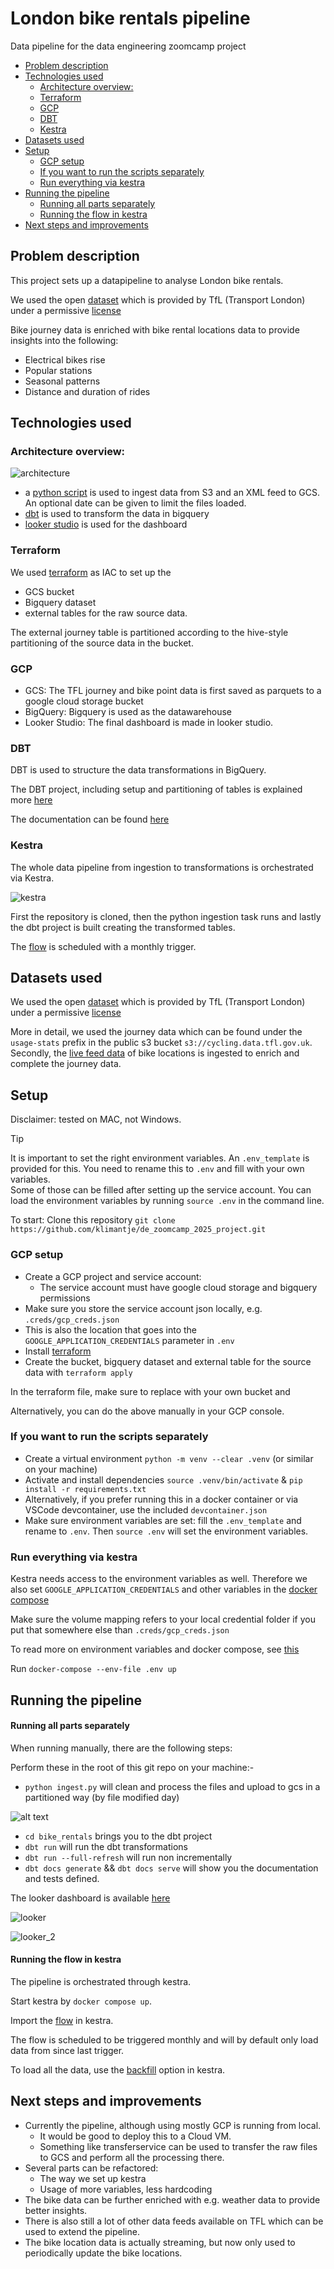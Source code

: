 # London bike rentals pipeline
Data pipeline for the data engineering zoomcamp project


  - [Problem description](#problem-description)
  - [Technologies used](#technologies-used)
    - [Architecture overview:](#architecture-overview)
    - [Terraform](#terraform)
    - [GCP](#gcp)
    - [DBT](#dbt)
    - [Kestra](#kestra)
  - [Datasets used](#datasets-used)
  - [Setup](#setup)
    - [GCP setup](#gcp-setup)
    - [If you want to run the scripts separately](#if-you-want-to-run-the-scripts-separately)
    - [Run everything via kestra](#run-everything-via-kestra)
  - [Running the pipeline](#running-the-pipeline)
      - [Running all parts separately](#running-all-parts-separately)
      - [Running the flow in kestra](#running-the-flow-in-kestra)
  - [Next steps and improvements](#next-steps-and-improvements)


## Problem description

This project sets up a datapipeline to analyse London bike rentals.

We used the open [dataset](https://cycling.data.tfl.gov.uk/) which is provided by TfL (Transport London) under a permissive [license](https://tfl.gov.uk/corporate/terms-and-conditions/transport-data-service)

Bike journey data is enriched with bike rental locations data to provide insights into the following:

- Electrical bikes rise
- Popular stations
- Seasonal patterns
- Distance and duration of rides


## Technologies used


### Architecture overview:

![architecture](./assets/images/architecture.drawio.png)

- a [python script](ingest.py) is used to ingest data from S3 and an XML feed to GCS. An optional date can be given to limit the files loaded.
- [dbt](/bike_rentals/) is used to transform the data in bigquery
- [looker studio](https://lookerstudio.google.com/reporting/fd3e4b28-a73f-4fdf-b12e-177f75b2c0f7) is used for the dashboard

### Terraform

We used [terraform](main.tf) as IAC to set up the 

- GCS bucket
- Bigquery dataset
- external tables for the raw source data.
  
The external journey table is partitioned according to the hive-style partitioning of the source data in the bucket.

### GCP

- GCS: The TFL journey and bike point data is first saved as parquets to a google cloud storage bucket
- BigQuery: Bigquery is used as the datawarehouse
- Looker Studio: The final dashboard is made in looker studio.

### DBT

DBT is used to structure the data transformations in BigQuery. 

The DBT project, including setup and partitioning of tables is explained more [here](./bike_rentals/README.md)

The documentation can be found [here](https://klimantje.github.io/de_zoomcamp_2025_project/)

### Kestra

The whole data pipeline from ingestion to transformations is orchestrated via Kestra.


![kestra](assets/images/kestra.png)
  
First the repository is cloned, then the python ingestion task runs and lastly the dbt project is built creating the transformed tables.

The [flow](flows/dbt_bq_flow.yml) is scheduled with a monthly trigger.

## Datasets used

We used the open [dataset](https://cycling.data.tfl.gov.uk/) which is provided by TfL (Transport London) under a permissive [license](https://tfl.gov.uk/corporate/terms-and-conditions/transport-data-service)

More in detail, we used the journey data which can be found under the `usage-stats` prefix in the public s3 bucket `s3://cycling.data.tfl.gov.uk`.
Secondly, the [live feed data](https://tfl.gov.uk/tfl/syndication/feeds/cycle-hire/livecyclehireupdates.xml) of bike locations is ingested to enrich and complete the journey data.

## Setup

Disclaimer: tested on MAC, not Windows.


> [!TIP]
> It is important to set the right environment variables. 
> An `.env_template` is provided for this. You need to rename this to `.env` and fill with your own variables.\
> Some of those can be filled after setting up the service account.
> You can load the environment variables by running `source .env` in the command line.

To start: Clone this repository `git clone https://github.com/klimantje/de_zoomcamp_2025_project.git`

### GCP setup

- Create a GCP project and service account:
  - The service account must have google cloud storage and bigquery permissions
- Make sure you store the service account json locally, e.g. `.creds/gcp_creds.json`
- This is also the location that goes into the `GOOGLE_APPLICATION_CREDENTIALS` parameter in `.env`
- Install [terraform](https://developer.hashicorp.com/terraform/install)
- Create the bucket, bigquery dataset and external table for the source data with `terraform apply`


In the terraform file, make sure to replace with your own bucket and 

Alternatively, you can do the above manually in your GCP console.


### If you want to run the scripts separately

- Create a virtual environment `python -m venv --clear .venv` (or similar on your machine)
- Activate and install dependencies `source .venv/bin/activate` & `pip install -r requirements.txt`
- Alternatively, if you prefer running this in a docker container or via VSCode devcontainer, use the included `devcontainer.json`
- Make sure environment variables are set: fill the `.env_template` and rename to `.env`. Then `source .env` will set the environment variables. 

### Run everything via kestra

Kestra needs access to the environment variables as well. Therefore we also set `GOOGLE_APPLICATION_CREDENTIALS`  and other variables in the [docker compose](compose.yml)

Make sure the volume mapping refers to your local credential folder if you put that somewhere else than `.creds/gcp_creds.json`

To read more on environment variables and docker compose, see [this](https://docs.docker.com/compose/how-tos/environment-variables/set-environment-variables/)

Run `docker-compose --env-file .env up`



## Running the pipeline

#### Running all parts separately

When running manually, there are the following steps:

Perform these in the root of this git repo on your machine:- 

- `python ingest.py` will clean and process the files and upload to gcs in a partitioned way (by file modified day)
  
![alt text](assets/images/buckets.png)

- `cd bike_rentals` brings you to the dbt project
- `dbt run` will run the dbt transformations
- `dbt run --full-refresh` will run non incrementally
- `dbt docs generate` && `dbt docs serve` will show you the documentation and tests defined.


The looker dashboard is available [here](https://lookerstudio.google.com/reporting/fd3e4b28-a73f-4fdf-b12e-177f75b2c0f7)

![looker](assets/images/looker_1.png)

![looker_2](assets/images/looker_2.png)


#### Running the flow in kestra

The pipeline is orchestrated through kestra. 

Start kestra by `docker compose up`.

Import the [flow](flows/dbt_bq_flow.yml) in kestra.

The flow is scheduled to be triggered monthly and will by default only load data from since last trigger.

To load all the data, use the [backfill](https://kestra.io/docs/concepts/backfill) option in kestra.

## Next steps and improvements

- Currently the pipeline, although using mostly GCP is running from local. 
  - It would be good to deploy this to a Cloud VM.
  - Something like transferservice can be used to transfer the raw files to GCS and perform all the processing there.
- Several parts can be refactored:
  - The way we set up kestra 
  - Usage of more variables, less hardcoding
- The bike data can be further enriched with e.g. weather data to provide better insights.
- There is also still a lot of other data feeds available on TFL which can be used to extend the pipeline.
- The bike location data is actually streaming, but now only used to periodically update the bike locations.









